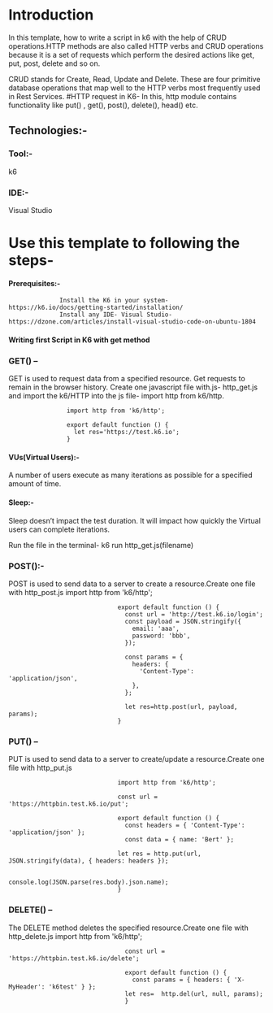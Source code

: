 # Introduction
In this template, how to write a script in k6 with the help of CRUD operations.HTTP methods are also called HTTP verbs and CRUD operations because it is a set of requests which perform the desired actions like get, put, post, delete and so on.

CRUD stands for Create, Read, Update and Delete. These are four primitive database operations that map well to the HTTP verbs most frequently used in Rest Services.
#HTTP request in K6-
In this, http module contains functionality like put() , get(), post(), delete(), head() etc.
## Technologies:-
### Tool:- 
k6
### IDE:-
Visual Studio



# Use this template to following the steps-

#### Prerequisites:-

                  Install the K6 in your system- https://k6.io/docs/getting-started/installation/
                  Install any IDE- Visual Studio-https://dzone.com/articles/install-visual-studio-code-on-ubuntu-1804


#### Writing first Script in K6 with get method
### GET() – 
GET is used to request data from a specified resource. Get requests to remain in the browser history.
Create one javascript file with.js- http_get.js and import the k6/HTTP into the js file- import http from k6/http.

                    import http from 'k6/http';

                    export default function () {
                      let res='https://test.k6.io';
                    }


#### VUs(Virtual Users):-
A number of users execute as many iterations as possible for a specified amount of time. 

#### Sleep:- 
Sleep doesn’t impact the test duration. It will impact how quickly the Virtual users can complete iterations.

Run the file in the terminal- k6 run http_get.js(filename)

### POST():-
 POST is used to send data to a server to create a resource.Create one file with http_post.js
                                  import http from 'k6/http';

                                  export default function () {
                                    const url = 'http://test.k6.io/login';
                                    const payload = JSON.stringify({
                                      email: 'aaa',
                                      password: 'bbb',
                                    });

                                    const params = {
                                      headers: {
                                        'Content-Type': 'application/json',
                                      },
                                    };

                                    let res=http.post(url, payload, params);
                                  }


### PUT() – 
PUT is used to send data to a server to create/update a resource.Create one file with http_put.js


                                  import http from 'k6/http';

                                  const url = 'https://httpbin.test.k6.io/put';

                                  export default function () {
                                    const headers = { 'Content-Type': 'application/json' };
                                    const data = { name: 'Bert' };

                                  let res = http.put(url, JSON.stringify(data), { headers: headers });

                                    console.log(JSON.parse(res.body).json.name);
                                  }
### DELETE() – 
The DELETE method deletes the specified resource.Create one file with http_delete.js
                                    import http from 'k6/http';

                                    const url = 'https://httpbin.test.k6.io/delete';

                                    export default function () {
                                      const params = { headers: { 'X-MyHeader': 'k6test' } };
                                    let res=  http.del(url, null, params);
                                    }
